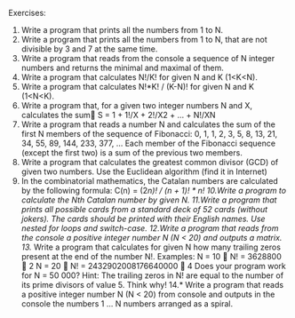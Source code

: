 Exercises:

1. Write a program that prints all the numbers from 1 to N.
2. Write a program that prints all the numbers from 1 to N, that are not divisible by 3 and 7 at the same time.
3. Write a program that reads from the console a sequence of N integer numbers and returns the minimal and maximal of them.
4. Write a program that calculates N!/K! for given N and K (1<K<N).
5. Write a program that calculates N!*K! / (K-N)! for given N and K (1<N<K).
6. Write a program that, for a given two integer numbers N and X, calculates the sum
    S = 1 + 1!/X + 2!/X2 + … + N!/XN
7. Write a program that reads a number N and calculates the sum of the first N members of the sequence of Fibonacci: 
    0, 1, 1, 2, 3, 5, 8, 13, 21, 34, 55, 89, 144, 233, 377, …
    Each member of the Fibonacci sequence (except the first two) is a sum of the previous two members.
8. Write a program that calculates the greatest common divisor (GCD) of given two numbers. Use the Euclidean algorithm 
    (find it in Internet)
9. In the combinatorial mathematics, the Catalan numbers are calculated by the following formula: C(n) = (2*n)! / (n + 1)! * n!
10.Write a program to calculate the Nth Catalan number by given N.
11.Write a program that prints all possible cards from a standard deck of 52 cards (without jokers). 
    The cards should be printed with their English names. Use nested for loops and switch-case.
12.Write a program that reads from the console a positive integer number N (N < 20) and outputs a matrix.
13.* Write a program that calculates for given N how many trailing zeros present at the end of the number N!. Examples:
	N = 10  N! = 3628800  2
	N = 20  N! = 2432902008176640000  4
	Does your program work for N = 50 000?
	Hint: The trailing zeros in N! are equal to the number of its prime divisors of value 5. Think why!
14.* Write a program that reads a positive integer number N (N < 20) from console and outputs in the console 
  the numbers 1 ... N numbers arranged as a spiral.
